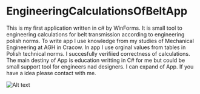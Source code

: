 # EngineeringCalculationsOfBeltApp

This is my first application written in c# by WinForms. It is small tool to engineering calculations for belt transmission
according to engineering polish norms. To write app I use knowledge from my studies of Mechanical Engineering at AGH in Cracow. 
In app I use orginal values from tables in Polish technical norms. I succesfully verifiied correctness of calculations. The main destiny of App is education
writting in C# for me but could be small support tool for engineers nad designers. I can expand of App. If you have a idea please contact with me.

![Alt text](https://user-images.githubusercontent.com/50677884/97210968-a2f32180-17be-11eb-9e21-738c8c6e0c0e.jpg)
